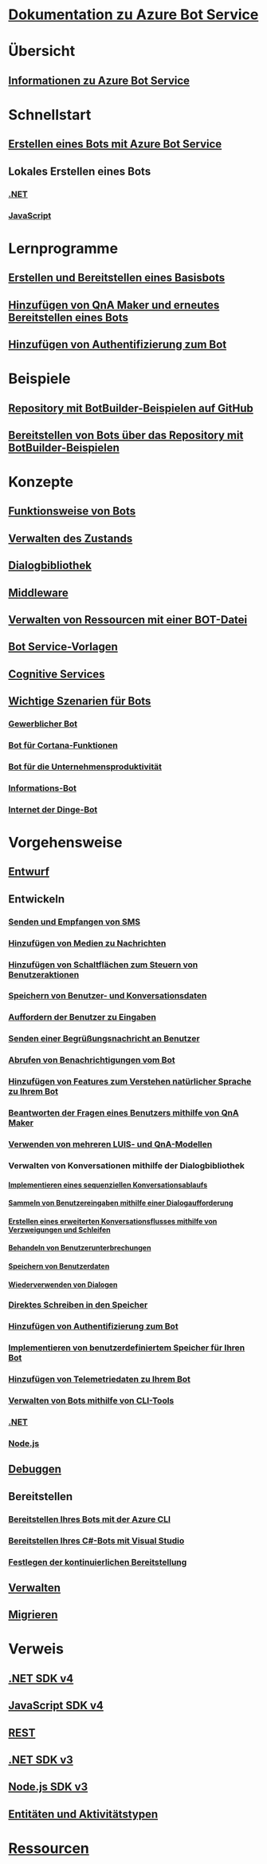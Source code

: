 # [Dokumentation zu Azure Bot Service](index.md)
# Übersicht
## [Informationen zu Azure Bot Service](bot-service-overview-introduction.md)
# Schnellstart
## [Erstellen eines Bots mit Azure Bot Service](~/bot-service-quickstart.md)
## Lokales Erstellen eines Bots
### [.NET](dotnet/bot-builder-dotnet-sdk-quickstart.md)
### [JavaScript](javascript/bot-builder-javascript-quickstart.md)
# Lernprogramme
## [Erstellen und Bereitstellen eines Basisbots](v4sdk/bot-builder-tutorial-basic-deploy.md)
## [Hinzufügen von QnA Maker und erneutes Bereitstellen eines Bots](v4sdk/bot-builder-tutorial-add-qna.md)
## [Hinzufügen von Authentifizierung zum Bot](bot-builder-tutorial-authentication.md)
# Beispiele
## [Repository mit BotBuilder-Beispielen auf GitHub](https://github.com/Microsoft/BotBuilder-Samples/blob/master/README.md)
## [Bereitstellen von Bots über das Repository mit BotBuilder-Beispielen](bot-builder-deploy-samples.md)
# Konzepte
## [Funktionsweise von Bots](v4sdk/bot-builder-basics.md)
## [Verwalten des Zustands](v4sdk/bot-builder-concept-state.md)
## [Dialogbibliothek](v4sdk/bot-builder-concept-dialog.md)
## [Middleware](v4sdk/bot-builder-concept-middleware.md)
## [Verwalten von Ressourcen mit einer BOT-Datei](v4sdk/bot-file-basics.md)
<!-- [Language understanding](v4sdk/bot-builder-concept-luis.md) -->
## [Bot Service-Vorlagen](bot-service-concept-templates.md)
## [Cognitive Services](bot-service-concept-intelligence.md)
## [Wichtige Szenarien für Bots](bot-service-scenario-overview.md)
### [Gewerblicher Bot](bot-service-scenario-commerce.md)
### [Bot für Cortana-Funktionen](bot-service-scenario-cortana-skill.md)
### [Bot für die Unternehmensproduktivität](bot-service-scenario-enterprise-productivity.md)
### [Informations-Bot](bot-service-scenario-informational.md)
### [Internet der Dinge-Bot](bot-service-scenario-internet-things.md)
# Vorgehensweise 
## [Entwurf](design/TOC.md)
## Entwickeln
<!-- ## [Best practice for welcoming the user](v4sdk/bot-builder-welcome-user.md) -->
### [Senden und Empfangen von SMS](v4sdk/bot-builder-howto-send-messages.md)
### [Hinzufügen von Medien zu Nachrichten](v4sdk/bot-builder-howto-add-media-attachments.md)
### [Hinzufügen von Schaltflächen zum Steuern von Benutzeraktionen](v4sdk/bot-builder-howto-add-suggested-actions.md)
### [Speichern von Benutzer- und Konversationsdaten](v4sdk/bot-builder-howto-v4-state.md) 
### [Auffordern der Benutzer zu Eingaben](v4sdk/bot-builder-primitive-prompts.md) 
### [Senden einer Begrüßungsnachricht an Benutzer](v4sdk/bot-builder-send-welcome-message.md)
<!-- ## [Add input hints to messages](v4sdk/bot-builder-howto-add-input-hints.md) -->
### [Abrufen von Benachrichtigungen vom Bot](v4sdk/bot-builder-howto-proactive-message.md)
### [Hinzufügen von Features zum Verstehen natürlicher Sprache zu Ihrem Bot](v4sdk/bot-builder-howto-v4-luis.md)
### [Beantworten der Fragen eines Benutzers mithilfe von QnA Maker](v4sdk/bot-builder-howto-qna.md)
### [Verwenden von mehreren LUIS- und QnA-Modellen](v4sdk/bot-builder-tutorial-dispatch.md)
### Verwalten von Konversationen mithilfe der Dialogbibliothek 
#### [Implementieren eines sequenziellen Konversationsablaufs](v4sdk/bot-builder-dialog-manage-conversation-flow.md)
#### [Sammeln von Benutzereingaben mithilfe einer Dialogaufforderung](v4sdk/bot-builder-prompts.md)
#### [Erstellen eines erweiterten Konversationsflusses mithilfe von Verzweigungen und Schleifen](v4sdk/bot-builder-dialog-manage-complex-conversation-flow.md)
#### [Behandeln von Benutzerunterbrechungen](v4sdk/bot-builder-howto-handle-user-interrupt.md)
#### [Speichern von Benutzerdaten](v4sdk/bot-builder-tutorial-persist-user-inputs.md)
#### [Wiederverwenden von Dialogen](v4sdk/bot-builder-compositcontrol.md)
### [Direktes Schreiben in den Speicher](v4sdk/bot-builder-howto-v4-storage.md)
### [Hinzufügen von Authentifizierung zum Bot](v4sdk/bot-builder-authentication.md)
### [Implementieren von benutzerdefiniertem Speicher für Ihren Bot](v4sdk/bot-builder-custom-storage.md)
### [Hinzufügen von Telemetriedaten zu Ihrem Bot](v4sdk/bot-builder-telemetry.md)
### [Verwalten von Bots mithilfe von CLI-Tools](bot-builder-tools.md)
### [.NET](dotnet/TOC.md)
### [Node.js](nodejs/TOC.md)
## [Debuggen](debug/TOC.md)
## Bereitstellen
### [Bereitstellen Ihres Bots mit der Azure CLI](bot-builder-deploy-az-cli.md)
### [Bereitstellen Ihres C#-Bots mit Visual Studio](bot-builder-howto-deploy-azure.md)
<!-- ### [Download and redeploy bot code](bot-service-build-download-source-code.md) -->
### [Festlegen der kontinuierlichen Bereitstellung](bot-service-build-continuous-deployment.md)
## [Verwalten](manage/TOC.md)
## [Migrieren](v4sdk/migration/TOC.md)
# Verweis
## [.NET SDK v4](https://aka.ms/dotnetsdk4)
## [JavaScript SDK v4](https://aka.ms/jssdk4)
## [REST](rest-api/TOC.md)
## [.NET SDK v3](/dotnet/api/?view=botbuilder-3.12.2.4)
## [Node.js SDK v3](https://docs.botframework.com/en-us/node/builder/chat-reference/modules/_botbuilder_d_.html)
## [Entitäten und Aktivitätstypen](bot-service-activities-entities.md)
# [Ressourcen](resources/TOC.md)
